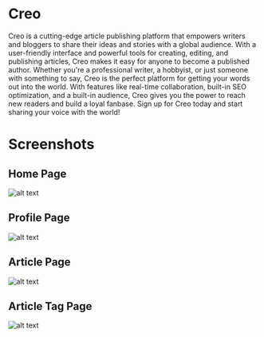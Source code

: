 # Creo
Creo is a cutting-edge article publishing platform that empowers writers and bloggers to share their ideas and stories with a global audience. With a user-friendly interface and powerful tools for creating, editing, and publishing articles, Creo makes it easy for anyone to become a published author. Whether you're a professional writer, a hobbyist, or just someone with something to say, Creo is the perfect platform for getting your words out into the world. With features like real-time collaboration, built-in SEO optimization, and a built-in audience, Creo gives you the power to reach new readers and build a loyal fanbase. Sign up for Creo today and start sharing your voice with the world!

# Screenshots

## Home Page
![alt text](https://github.com/PraveenKum11/creo/blob/master/extras/home_page.jpg)
## Profile Page
![alt text](https://github.com/PraveenKum11/creo/blob/master/extras/profile_page.jpg)
## Article Page
![alt text](https://github.com/PraveenKum11/creo/blob/master/extras/article.jpg)
## Article Tag Page
![alt text](https://github.com/PraveenKum11/creo/blob/master/extras/article_tag.jpg)
